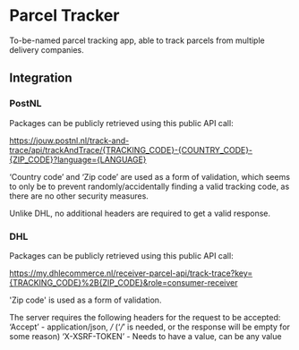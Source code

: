 # Parcel Tracker

To-be-named parcel tracking app, able to track parcels from multiple delivery companies.

## Integration

### PostNL

Packages can be publicly retrieved using this public API call:

https://jouw.postnl.nl/track-and-trace/api/trackAndTrace/{TRACKING_CODE}-{COUNTRY_CODE}-{ZIP_CODE}?language={LANGUAGE}

‘Country code’ and ‘Zip code’ are used as a form of validation, which seems to only be to prevent randomly/accidentally
finding a valid tracking code, as there are no other security measures.

Unlike DHL, no additional headers are required to get a valid response.

[//]: # (@todo Figure out how to track letters)

### DHL

Packages can be publicly retrieved using this public API call:

https://my.dhlecommerce.nl/receiver-parcel-api/track-trace?key={TRACKING_CODE}%2B{ZIP_CODE}&role=consumer-receiver

'Zip code' is used as a form of validation.

The server requires the following headers for the request to be accepted:
‘Accept’ - application/json, */* (‘*/*’ is needed, or the response will be empty for some reason)
‘X-XSRF-TOKEN’ - Needs to have a value, can be any value

[//]: # (@todo UPS)
